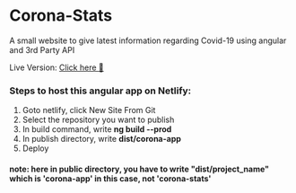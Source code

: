 # Corona-Stats

<p>A small website to give latest information regarding Covid-19 using angular and 3rd Party API </p>

<p> Live Version: <a href="https://covidgo.netlify.app" target="_blank"> Click here 🚀</a></p>

### Steps to host this angular app on Netlify:

<ol>
    <li>Goto netlify, click New Site From Git</li>
    <li>Select the repository you want to publish</li>
    <li>In build command, write <b>ng build --prod</b></li>
    <li>In publish directory, write <b>dist/corona-app</b></li>
    <li>Deploy</li>
</ol>

#### note: here in public directory, you have to write "dist/project_name" which is 'corona-app' in this case, not 'corona-stats'
